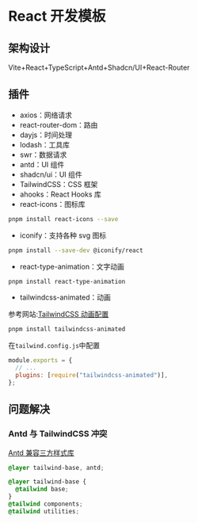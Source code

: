 # React 开发模板

## 架构设计

Vite+React+TypeScript+Antd+Shadcn/UI+React-Router

## 插件

- axios：网络请求
- react-router-dom：路由
- dayjs：时间处理
- lodash：工具库
- swr：数据请求
- antd：UI 组件
- shadcn/ui：UI 组件
- TailwindCSS：CSS 框架
- ahooks：React Hooks 库
- react-icons：图标库

```bash
pnpm install react-icons --save
```

- iconify：支持各种 svg 图标

```bash
pnpm install --save-dev @iconify/react
```

- react-type-animation：文字动画

```bash
pnpm install react-type-animation
```

- tailwindcss-animated：动画

参考网站:[TailwindCSS 动画配置](https://www.tailwindcss-animated.com/)

```bash
pnpm install tailwindcss-animated
```

在`tailwind.config.js`中配置

```js
module.exports = {
  // ...
  plugins: [require("tailwindcss-animated")],
};
```

## 问题解决

### Antd 与 TailwindCSS 冲突

[Antd 兼容三方样式库](https://ant-design.antgroup.com/docs/react/compatible-style-cn#%E5%85%BC%E5%AE%B9%E4%B8%89%E6%96%B9%E6%A0%B7%E5%BC%8F%E5%BA%93)

```css
@layer tailwind-base, antd;

@layer tailwind-base {
  @tailwind base;
}
@tailwind components;
@tailwind utilities;
```
